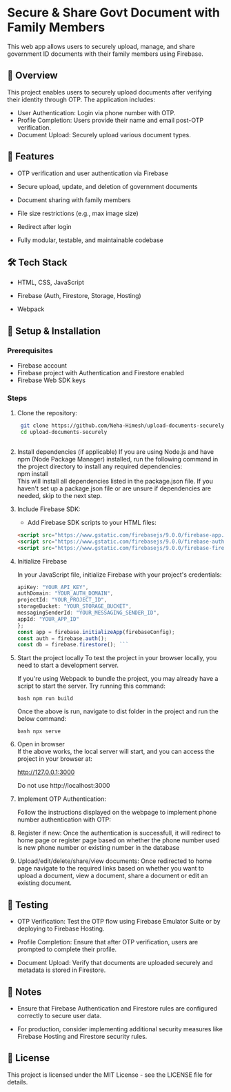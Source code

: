 # Secure & Share Govt Document with Family Members

This web app allows users to securely upload, manage, and share government ID documents with their family members using Firebase.  

## 📄 Overview

This project enables users to securely upload documents after verifying their identity through OTP. The application includes:

- User Authentication: Login via phone number with OTP.  
- Profile Completion: Users provide their name and email post-OTP verification.  
- Document Upload: Securely upload various document types.  


## 🚀 Features

- OTP verification and user authentication via Firebase  

- Secure upload, update, and deletion of government documents  

- Document sharing with family members  

- File size restrictions (e.g., max image size)  

- Redirect after login  

- Fully modular, testable, and maintainable codebase  


## 🛠 Tech Stack

- HTML, CSS, JavaScript  

- Firebase (Auth, Firestore, Storage, Hosting)  
- Webpack  


## 🔧 Setup & Installation

### Prerequisites

- Firebase account  
- Firebase project with Authentication and Firestore enabled  
- Firebase Web SDK keys  

### Steps

1. Clone the repository:  
   ```bash  
    git clone https://github.com/Neha-Himesh/upload-documents-securely.git  
    cd upload-documents-securely  
  
2. Install dependencies (if applicable)
    If you are using Node.js and have npm (Node Package Manager) installed, run the following command in the project directory to install any required dependencies:  
    npm install  
    This will install all dependencies listed in the package.json file. If you haven't set up a package.json file or are unsure if dependencies are needed, skip to the next step.  

3. Include Firebase SDK:  
    - Add Firebase SDK scripts to your HTML files:  
    ``` html
    <script src="https://www.gstatic.com/firebasejs/9.0.0/firebase-app.js"></script>
    <script src="https://www.gstatic.com/firebasejs/9.0.0/firebase-auth.js"></script>
    <script src="https://www.gstatic.com/firebasejs/9.0.0/firebase-firestore.js"></script> ```

4. Initialize Firebase

    In your JavaScript file, initialize Firebase with your project's credentials:  

    ``` javascript const firebaseConfig = {
    apiKey: "YOUR_API_KEY",
    authDomain: "YOUR_AUTH_DOMAIN",
    projectId: "YOUR_PROJECT_ID",
    storageBucket: "YOUR_STORAGE_BUCKET",
    messagingSenderId: "YOUR_MESSAGING_SENDER_ID",
    appId: "YOUR_APP_ID"
    };
    const app = firebase.initializeApp(firebaseConfig);
    const auth = firebase.auth();
    const db = firebase.firestore(); ```

4. Start the project locally
    To test the project in your browser locally, you need to start a development server.

    If you're using Webpack to bundle the project, you may already have a script to start the server. Try running this command:

    ``` bash npm run build ```

    Once the above is run, navigate to dist folder in the project and run the below command:  

    ``` bash npx serve ```

5. Open in browser  
    If the above works, the local server will start, and you can access the project in your browser at:  

    http://127.0.0.1:3000  

    Do not use http://localhost:3000    

6. Implement OTP Authentication:  

    Follow the instructions displayed on the webpage to implement phone number authentication with OTP:   

7. Register if new:
    Once the authentication is successfull, it will redirect to home page or register page based on whether the phone number used is new phone number or existing number in the database

8. Upload/edit/delete/share/view documents:
    Once redirected to home page navigate to the required links based on whether you want to upload a document, view a document, share a document or edit an existing document.  


## 🧪 Testing
- OTP Verification: Test the OTP flow using Firebase Emulator Suite or by deploying to Firebase Hosting.  

- Profile Completion: Ensure that after OTP verification, users are prompted to complete their profile.  

- Document Upload: Verify that documents are uploaded securely and metadata is stored in Firestore.  


## 📌 Notes
- Ensure that Firebase Authentication and Firestore rules are configured correctly to secure user data.  

- For production, consider implementing additional security measures like Firebase Hosting and Firestore security rules.  

## 📄 License

This project is licensed under the MIT License - see the LICENSE file for details.  
